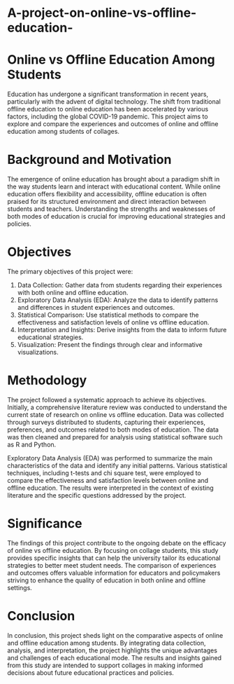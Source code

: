 # A-project-on-online-vs-offline-education-
#  Online vs Offline Education Among Students
Education has undergone a significant transformation in recent years, particularly with the advent of digital technology. The shift from traditional offline education to online education has been accelerated by various factors, including the global COVID-19 pandemic. This project aims to explore and compare the experiences and outcomes of online and offline education among students of collages.

# Background and Motivation
The emergence of online education has brought about a paradigm shift in the way students learn and interact with educational content. While online education offers flexibility and accessibility, offline education is often praised for its structured environment and direct interaction between students and teachers. Understanding the strengths and weaknesses of both modes of education is crucial for improving educational strategies and policies.

# Objectives
The primary objectives of this project were:

1. Data Collection: Gather data from students regarding their experiences with both online and offline education.
2. Exploratory Data Analysis (EDA): Analyze the data to identify patterns and differences in student experiences and outcomes.
3. Statistical Comparison: Use statistical methods to compare the effectiveness and satisfaction levels of online vs offline education.
4. Interpretation and Insights: Derive insights from the data to inform future educational strategies.
5. Visualization: Present the findings through clear and informative visualizations.
# Methodology
The project followed a systematic approach to achieve its objectives. Initially, a comprehensive literature review was conducted to understand the current state of research on online vs offline education. Data was collected through surveys distributed to students, capturing their experiences, preferences, and outcomes related to both modes of education. The data was then cleaned and prepared for analysis using statistical software such as R and Python.

Exploratory Data Analysis (EDA) was performed to summarize the main characteristics of the data and identify any initial patterns. Various statistical techniques, including t-tests and chi square test, were employed to compare the effectiveness and satisfaction levels between online and offline education. The results were interpreted in the context of existing literature and the specific questions addressed by the project.

# Significance
The findings of this project contribute to the ongoing debate on the efficacy of online vs offline education. By focusing on collage students, this study provides specific insights that can help the university tailor its educational strategies to better meet student needs. The comparison of experiences and outcomes offers valuable information for educators and policymakers striving to enhance the quality of education in both online and offline settings.

# Conclusion
In conclusion, this project sheds light on the comparative aspects of online and offline education among students. By integrating data collection, analysis, and interpretation, the project highlights the unique advantages and challenges of each educational mode. The results and insights gained from this study are intended to support collages in making informed decisions about future educational practices and policies. 
